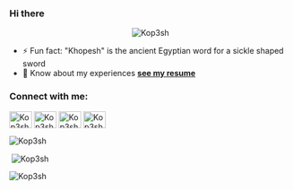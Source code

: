 ### Hi there
<p align="center"> <img src="https://komarev.com/ghpvc/?username=Kop3sh&label=Profile%20views&color=0e75b6&style=flat" alt="Kop3sh" /> </p>
<!-- <p align="center"> <a href="https://github.com/ryo-ma/github-profile-trophy"><img src="https://github-profile-trophy.vercel.app/?username=Kop3sh" alt="Kop3sh" /></a> </p>
 -->

<!-- - 🔭 I’m currently working on ... -->
<!-- - 🌱 I’m currently learning  -->
<!-- - 👯 I’m looking to collaborate on ... -->
<!-- - 🤔 I’m looking for help with ... -->
<!-- - 💬 Ask me about  -->
<!-- - 📫 How to reach me: ... -->
- ⚡ Fun fact: "Khopesh" is the ancient Egyptian word for a sickle shaped sword
- 📄 Know about my experiences **[see my resume](https://docs.google.com/document/d/1eE2oY0FN32Gs_549hpCfMn9tfvi8kiIyt04so-rBl_s/edit?usp=sharing)**


### Connect with me:
<p align="left">
<a href="https://www.linkedin.com/in/kirollos-n/" target="blank"><img align="center" src="https://raw.githubusercontent.com/rahuldkjain/github-profile-readme-generator/master/src/images/icons/Social/linked-in-alt.svg" alt="Kop3sh" height="30" width="40" /></a>
<a href="https://www.hackerrank.com/Kop3sh" target="blank"><img align="center" src="https://raw.githubusercontent.com/rahuldkjain/github-profile-readme-generator/master/src/images/icons/Social/hackerrank.svg" alt="Kop3sh" height="30" width="40" /></a>
 <a href="https://www.upwork.com/freelancers/~01b37a5d17aa584f61?viewMode=1" target="blank"><img align="center" src="https://camo.githubusercontent.com/af4a1159b9b8cc303de5ab4832ba40ed21153795a25d61dfdb633567281e8550/68747470733a2f2f6564656e742e6769746875622e696f2f537570657254696e7949636f6e732f696d616765732f7376672f7570776f726b2e737667" alt="Kop3sh" height="30" width="40" /></a>
 <a href="https://stackoverflow.com/users/6741089/kirollos-nayourz" target="blank"><img align="center" src="https://camo.githubusercontent.com/ad1dcdc76b0be1423e54a791d31311e91e8e89bb8492be214cfc3390e24c323d/68747470733a2f2f6564656e742e6769746875622e696f2f537570657254696e7949636f6e732f696d616765732f7376672f737461636b6f766572666c6f772e737667" alt="Kop3sh" height="30" width="40" /></a>
</p>

<!-- langs & tools -->
<!-- <h3 align="left">Languages and Tools:</h3>
<p align="left"> 
<a href="https://www.python.org" target="_blank" rel="noreferrer"> <img src="https://raw.githubusercontent.com/devicons/devicon/master/icons/python/python-original.svg" alt="python" width="40" height="40"/> </a>
<a href="https://www.flutter.dev" target="_blank" rel="noreferrer"> <img src="https://raw.githubusercontent.com/devicons/devicon/master/icons/flutter/flutter-original.svg" alt="python" width="40" height="40"/> </a> 
<a href="https://www.cprogramming.com/" target="_blank" rel="noreferrer"> <img src="https://raw.githubusercontent.com/devicons/devicon/master/icons/c/c-original.svg" alt="c" width="40" height="40"/> </a>
 <a href="https://www.postgresql.org/" target="_blank" rel="noreferrer"> <img src="https://raw.githubusercontent.com/devicons/devicon/master/icons/postgresql.svg" alt="c" width="40" height="40"/> </a> 
<a href="https://www.linux.org/" target="_blank" rel="noreferrer"> <img src="https://raw.githubusercontent.com/devicons/devicon/master/icons/linux/linux-original.svg" alt="linux" width="40" height="40"/> </a>
<a href="https://git-scm.com/" target="_blank" rel="noreferrer"> <img src="https://www.vectorlogo.zone/logos/git-scm/git-scm-icon.svg" alt="git" width="40" height="40"/> </a>  
 

<a href="https://www.mathworks.com/" target="_blank" rel="noreferrer"> <img src="https://upload.wikimedia.org/wikipedia/commons/2/21/Matlab_Logo.png" alt="matlab" width="40" height="40"/> </a> 
<a href="https://www.arduino.cc/" target="_blank" rel="noreferrer"> <img src="https://cdn.worldvectorlogo.com/logos/arduino-1.svg" alt="arduino" width="40" height="40"/> </a> 
</p>
 -->
 
<p><script src="https://tryhackme.com/badge/82417"></script></p>
<p><img align="center" src="https://github-readme-stats.vercel.app/api/top-langs?username=Kop3sh&show_icons=true&locale=en&layout=compact" alt="Kop3sh" /></p>

<p>&nbsp;<img align="center" src="https://github-readme-stats.vercel.app/api?username=Kop3sh&show_icons=true&locale=en" alt="Kop3sh" /></p>

<p><img align="center" src="https://github-readme-streak-stats.herokuapp.com/?user=Kop3sh&" alt="Kop3sh" /></p>

